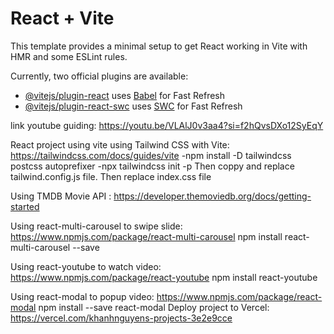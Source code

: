 # React + Vite

This template provides a minimal setup to get React working in Vite with HMR and some ESLint rules.

Currently, two official plugins are available:

- [@vitejs/plugin-react](https://github.com/vitejs/vite-plugin-react/blob/main/packages/plugin-react/README.md) uses [Babel](https://babeljs.io/) for Fast Refresh
- [@vitejs/plugin-react-swc](https://github.com/vitejs/vite-plugin-react-swc) uses [SWC](https://swc.rs/) for Fast Refresh





link youtube guiding: https://youtu.be/VLAlJ0v3aa4?si=f2hQvsDXo12SyEqY

React project using vite
using Tailwind CSS with Vite: https://tailwindcss.com/docs/guides/vite
    -npm install -D tailwindcss postcss autoprefixer
    -npx tailwindcss init -p
    Then coppy and replace tailwind.config.js file.
    Then replace index.css file

Using TMDB Movie API : https://developer.themoviedb.org/docs/getting-started

Using react-multi-carousel to swipe slide: https://www.npmjs.com/package/react-multi-carousel
    npm install react-multi-carousel --save

Using react-youtube to watch video: https://www.npmjs.com/package/react-youtube
    npm install react-youtube

Using react-modal to popup video: https://www.npmjs.com/package/react-modal
    npm install --save react-modal
 Deploy project to Vercel: https://vercel.com/khanhnguyens-projects-3e2e9cce

